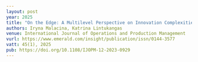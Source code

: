 ```yaml
---
layout: post
year: 2025
title: "On the Edge: A Multilevel Perspective on Innovation Complexities and Dynamic Attractors in the Supply Network"
authors: Iryna Malacina, Katrina Lintukangas
venue: International Journal of Operations and Production Management
vurl: https://www.emerald.com/insight/publication/issn/0144-3577
vatt: 45(1), 2025
pub: https://doi.org/10.1108/IJOPM-12-2023-0929
---
```


